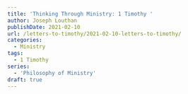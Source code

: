 ```yaml
---
title: 'Thinking Through Ministry: 1 Timothy '
author: Joseph Louthan
publishDate: 2021-02-10
url: /letters-to-timothy/2021-02-10-letters-to-timothy/
categories:
  - Ministry
tags:
  - 1 Timothy
series:
  - 'Philosophy of Ministry'
draft: true
---
```


